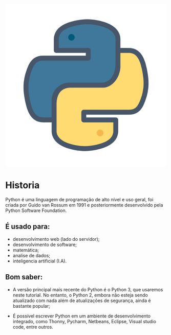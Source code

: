 <p align="center">
  <a href="https://python.org">
    <img src="assets/python_logo.png" width="600px" alt="Python logomarca">
  </a>
</p>


# Historia

Python é uma linguagem de programação de alto nível e uso geral, foi criada por Guido van Rossum em 1991 e posteriormente desenvolvido pela Python Software Foundation.

## É usado para:

- desenvolvimento web (lado do servidor);
- desenvolvimento de software;
- matemática;
- analise de dados;
- inteligencia artificial (I.A).

## Bom saber: 

- A versão principal mais recente do Python é o Python 3, que usaremos neste tutorial. No entanto, o Python 2, embora não esteja sendo atualizado com nada além de atualizações de segurança, ainda é bastante popular;

- É possível escrever Python em um ambiente de desenvolvimento integrado, como Thonny, Pycharm, Netbeans, Eclipse, Visual studio code, entre outros.